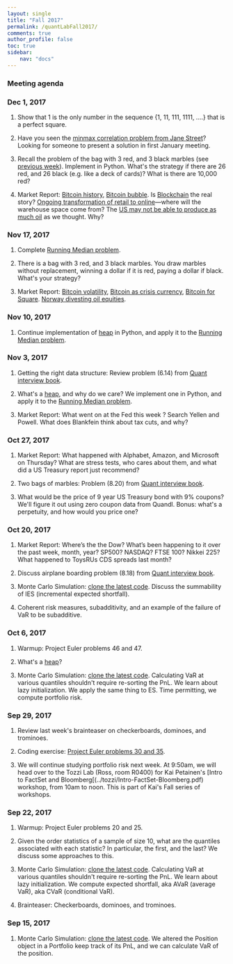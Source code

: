 ```yaml
---
layout: single
title: "Fall 2017"
permalink: /quantLabFall2017/
comments: true
author_profile: false
toc: true
sidebar:
    nav: "docs"
---
```

### Meeting agenda

### Dec 1, 2017

1. Show that 1 is the only number in the sequence {1, 11, 111, 1111, ....} that is a perfect square.

2. Have you seen the [minmax correlation problem from Jane Street](JaneStreetCorrelationProblem.JPG)? Looking for someone to present a solution in first January meeting.

3. Recall the problem of the bag with 3 red, and 3 black marbles (see [previous week](BlackRedMarbleSDP.JPG)). Implement in Python. What's the strategy if there are 26 red, and 26 black (e.g. like a deck of cards)? What is there are 10,000 red?

4. Market Report: [Bitcoin history](https://www.bloomberg.com/news/articles/2017-12-01/understanding-bitcoin-s-rise-0-01-to-11-000-quicktake-q-a), [Bitcoin bubble](https://www.cbsnews.com/news/did-a-bitcoin-bubble-just-burst/). Is [Blockchain](https://www.bloomberg.com/view/articles/2017-11-30/the-blockchain-is-bigger-than-any-bubble) the real story? [Ongoing transformation of retail to online](https://www.bloomberg.com/news/articles/2017-12-01/property-developers-make-bigger-warehouses-for-e-commerce-robots)—where will the warehouse space come from? The [US may not be able to produce as much oil](https://www.bloomberg.com/news/articles/2017-12-01/mit-study-suggests-u-s-vastly-overstates-oil-output-forecasts) as we thought. Why?


### Nov 17, 2017

1. Complete [Running Median problem](https://github.com/pbenson/Quant-python/tree/master/Heap).

2. There is a bag with 3 red, and 3 black marbles. You draw marbles without replacement, winning a dollar if it is red, paying a dollar if black. What's your strategy?

3. Market Report: [Bitcoin volatility](https://www.bloomberg.com/news/articles/2017-11-16/bitcoin-hits-record-as-monday-s-29-plunge-fades-to-memory), [Bitcoin as crisis currency](https://www.bloomberg.com/news/articles/2017-11-17/bitcoin-emerges-as-crisis-currency-in-hotspots-such-as-zimbabwe), [Bitcoin for Square](https://cointelegraph.com/news/16-bln-payments-app-square-integrates-bitcoin-whats-next). [Norway divesting oil equities](https://www.bloomberg.com/news/articles/2017-11-17/norway-idea-to-exit-oil-stocks-is-shot-heard-around-the-world).


### Nov 10, 2017

1. Continue implementation of [heap](https://en.wikipedia.org/wiki/Heap_(data_structure)) in Python, and apply it to the [Running Median problem](https://www.hackerrank.com/challenges/find-the-running-median/problem).


### Nov 3, 2017

1. Getting the right data structure: Review problem (6.14) from [Quant interview book](https://pbenson.github.io/docs/quantTechnicalQuestions/quantTechnicalQuestions.pdf).

2. What's a [heap](https://en.wikipedia.org/wiki/Heap_(data_structure)), and why do we care? We implement one in Python, and apply it to the [Running Median problem](https://www.hackerrank.com/challenges/find-the-running-median/problem).

3. Market Report: What went on at the Fed this week ? Search Yellen and Powell. What does Blankfein think about tax cuts, and why?


### Oct 27, 2017

1. Market Report: What happened with Alphabet, Amazon, and Microsoft on Thursday? What are stress tests, who cares about them, and what did a US Treasury report just recommend?

2. Two bags of marbles: Problem (8.20) from [Quant interview book](https://pbenson.github.io/docs/quantTechnicalQuestions/quantTechnicalQuestions.pdf).

3. What would be the price of 9 year US Treasury bond with 9% coupons? We'll figure it out using zero coupon data from Quandl. Bonus: what's a perpetuity, and how would you price one?


### Oct 20, 2017

1. Market Report: Where’s the the Dow? What’s been happening to it over the past week, month, year? SP500? NASDAQ? FTSE 100? Nikkei 225? What happened to ToysRUs CDS spreads last month?

2. Discuss airplane boarding problem (8.18) from [Quant interview book](https://pbenson.github.io/docs/quantTechnicalQuestions/quantTechnicalQuestions.pdf).

3. Monte Carlo Simulation: [clone the latest code](https://github.com/pbenson/Quant-python). Discuss the summability of IES (incremental expected shortfall).

4. Coherent risk measures, subadditivity, and an example of the failure of VaR to be subadditive.


### Oct 6, 2017

1. Warmup: Project Euler problems 46 and 47.

2. What's a [heap](https://en.wikipedia.org/wiki/Heap_(data_structure))?

3. Monte Carlo Simulation: [clone the latest code](https://github.com/pbenson/Quant-python). Calculating VaR at various quantiles shouldn't require re-sorting the PnL. We learn about lazy initialization. We apply the same thing to ES. Time permitting, we compute portfolio risk.


### Sep 29, 2017

1. Review last week's brainteaser on checkerboards, dominoes, and trominoes.

2. Coding exercise: [Project Euler problems 30 and 35](https://projecteuler.net).

3. We will continue studying portfolio risk next week. At 9:50am, we will head over to the Tozzi Lab (Ross, room R0400) for Kai Petainen's [Intro to FactSet and Bloomberg[(../tozzi/Intro-FactSet-Bloomberg.pdf) workshop, from 10am to noon. This is part of Kai's Fall series of workshops.


### Sep 22, 2017

1. Warmup: Project Euler problems 20 and 25.

2. Given the order statistics of a sample of size 10, what are the quantiles associated with each statistic? In particular, the first, and the last? We discuss some approaches to this.

3. Monte Carlo Simulation: [clone the latest code](https://github.com/pbenson/Quant-python). Calculating VaR at various quantiles shouldn't require re-sorting the PnL. We learn about lazy initialization. We compute expected shortfall, aka AVaR (average VaR), aka CVaR (conditional VaR).

4. Brainteaser: Checkerboards, dominoes, and trominoes.


### Sep 15, 2017

1. Monte Carlo Simulation: [clone the latest code](https://github.com/pbenson/Quant-python). We altered the Position object in a Portfolio keep track of its PnL, and we can calculate VaR of the position.

